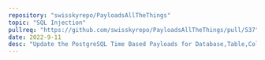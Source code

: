 ```yaml
---
repository: "swisskyrepo/PayloadsAllTheThings"
topic: "SQL Injection"
pullreq: "https://github.com/swisskyrepo/PayloadsAllTheThings/pull/537"
date: 2022-9-11
desc: "Update the PostgreSQL Time Based Payloads for Database,Table,Columns Extract"
---
```

